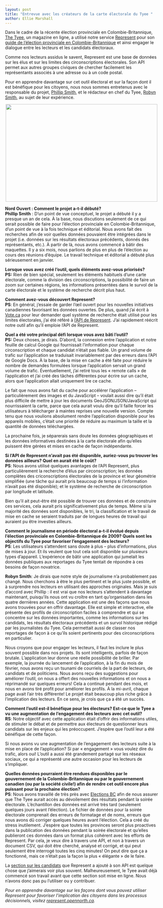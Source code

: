 ```yaml
---
layout: post
title: "Entrevue avec les créateurs de la carte électorale du Tyee "
author: Ellie Marshall
---
```

Dans le cadre de la récente élection provinciale en Colombie-Britannique, [The Tyee](http://www.thetyee.ca), un magazine en ligne, a utilisé notre service [Represent](https://represent.opennorth.ca/) pour son [guide de l’élection provinciale en Colombie-Britannique](http://election.thetyee.ca/) et ainsi engager le dialogue entre les lecteurs et les candidats électoraux. 

Comme nos lecteurs assidus le savent, Represent est une base de données sur les élus et sur les limites des circonscriptions électorales. Son API permet aux autres groupes civiques de chercher facilement les représentants associés à une adresse ou à un code postal.

Pour en apprendre davantage sur cet outil électoral et sur la façon dont il est bénéfique pour les citoyens, nous nous sommes entretenus avec le responsable du projet, [Phillip Smith](http://www.phillipadsmith.com/), et le rédacteur en chef du Tyee, [Robyn Smith](http://thetyee.ca/Bios/Robyn_Smith/), au sujet de leur expérience. 

<p style="text-align: center;"><img src="http://blogue.nordouvert.ca/img/blog/2013-06-20-the-tyee-map.jpg" width="500" height="322" alt=""></p>  

**Nord Ouvert : Comment le projet a-t-il débuté?**<br>
**Phillip Smith** : D’un point de vue conceptuel, le projet a débuté il y a presque un an de cela. À la base, nous discutions seulement de ce qui serait possible de faire pour l’élection provinciale en Colombie-Britannique, d’un point de vue à la fois technique et éditorial. Nous avons fait des recherches afin de voir quelles données pouvaient être intégrées dans le projet (i.e. données sur les résultats électoraux précédents, donnés des représentants, etc.). À partir de là, nous avons commencé à bâtir des maquettes. Il y a six mois, nous parlions de plus en plus de l’élection au cours des réunions d’équipe. Le travail technique et éditorial a débuté plus sérieusement en janvier. 


**Lorsque vous avez créé l’outil, quels éléments avez-vous priorisés?**<br>
**PS:** Rien de bien spécial, seulement les éléments habituels d’une carte électorale, comme la division des circonscriptions, la possibilité de faire un zoom sur certaines régions, les informations présentées dans le survol de la carte électorale et le système de recherche décrit plus haut.


**Comment avez-vous découvert Represent?**<br>
**PS**: En général, j’essaie de garder l’œil ouvert pour les nouvelles initiatives canadiennes favorisant les données ouvertes. De plus, quand j’ai écrit à [Vote.ca](http://www.vote.ca) pour leur demander quel système de recherche était utilisé pour les limites électorales, j’ai été référé à [l’API de Represent](https://represent.opennorth.ca/API). J’ai rapidement réécrit notre outil afin qu’il emploie l’API de Represent. 

**Quel a été votre principal défi lorsque vous avez bâti l’outil?**<br>
**PS:** Deux choses, je dirais. D’abord, la connexion entre l’application et notre feuille de calcul Google qui fournissait l’information pour chaque circonscription et chaque candidat n’était pas fiable. Un grand volume de trafic sur l’application se traduisait invariablement par des erreurs dans l’API de Google Docs. À la base, de la mise en cache a été faite pour réduire le nombre de demandes formulées lorsque l’application servait un grand volume de trafic. Éventuellement, j’ai retiré tous les « remote calls » de l’application et j’ai créé des tâches différentes pour écrire sur un cache, alors que l’application allait uniquement lire ce cache. 


Le fait que nous avons fait du cache pour accélérer l’application – particulièrement des images et du JavaScript – voulait aussi dire qu’il était plus difficile de mettre à jour les documents GeoJSON/JSON/JavaScript qui nourrissaient la carte, parce que cela aurait voulu dire qu’il faille forcer les utilisateurs à télécharger à maintes reprises une nouvelle version. Compte tenu que nous voulions absolument rendre l’application disponible pour les appareils mobiles, c’était une priorité de réduire au maximum la taille et la quantité de données téléchargées. 

La prochaine fois, je séparerais sans doute les données géographiques et les données informatives destinées à la carte électorale afin qu’elles puissent être gérées et mises en cache de façon indépendante. 

**Si l’API de Represent n’avait pas été disponible, auriez-vous pu trouver les données ailleurs? Quel en aurait été le coût?**<br>
**PS**: Nous avons utilisé quelques avantages de l’API Represent, plus particulièrement la recherche d’élus par circonscription; les données complètes des criconscriptions électorales de la province et leur géométrie simplifiée (une tâche qui aurait pris beaucoup de temps si l’information n’avait pas été disponible); et le système de recherche de circonscription par longitude et latitude. 


Bien qu’il ait peut-être été possible de trouver ces données et de construire ces services, cela aurait pris significativement plus de temps. Même si la majorité des données sont disponibles, le tri, la classification et le travail de mise en cache se seraient traduits par de longues heures de travail qui auraient pu être investies ailleurs. 

**Comment le journalisme en période électoral a-t-il évolué depuis l’élection provinciale en Colombie-Britannique de 2009? Quels sont les objectifs du Tyee pour favoriser l’engagement des lecteurs?** <br>
**PS**: Les utilisateurs s’attendent sans doute à plus – plus d’informations, plus de mises à jour. Et ils veulent que tout cela soit disponible sur plusieurs types d’appareil. L’expérience de bâtir une application qui jumelait les données publiques aux reportages du Tyee tentait de répondre à ces besoins de façon novatrice. 

**Robyn Smith**: Je dirais que notre style de journalisme n’a probablement pas changé. Nous cherchons à être le plus pertinent et le plus juste possible, et à surprendre nos lecteurs en utilisant des approches originales. Mais je suis d’accord avec Phillip : il est vrai que nos lecteurs s’attendent à davantage maintenant, puisqu’ils nous ont vu croître en tant qu’organisation dans les quatre dernières années. Cette application est une des façons que nous avons trouvées pour en offrir davantage. Elle est simple et interactive, elle présente des profils de circonscription faciles à comprendre et qui se concentre sur les données importantes, comme les informations sur les candidats, les résultats électoraux précédents et un survol historique rédigé par les journalistes du Tyee. Cela permettait aussi de classer nos reportages de façon à ce qu’ils soient pertinents pour des circonscriptions en particulier. 

Nous croyons que pour engager les lecteurs, il faut les inclure le plus souvent possible dans nos projets. Ils sont intelligents, parfois de façon brutale. L’application leur donne une réelle possibilité de briller. Par exemple, la journée du lancement de l’application, à la fin du mois de février, nous avons reçu un tsunami de courriels de la part de lecteurs, de candidats et de politiciens. Nous avons reçu des suggestions pour améliorer l’outil, on nous a offert des nouvelles informations et on nous a réprimandé sur quelques erreurs! Cela a continué pendant des mois, et nous en avons tiré profit pour améliorer les profils. À la mi-avril, chaque page avait l’air très différente! Le projet était beaucoup plus riche grâce à l’implication des lecteurs. En ce sens, je crois que ça a été un succès. 


**Comment l’outil est-il bénéfique pour les électeurs? Est-ce que le Tyee a vu une augmentation de l’engagement des lecteurs avec cet outil?**<br>
**RS**: Notre objectif avec cette application était d’offrir des informations utiles, de stimuler le débat et de permettre aux électeurs de questionner leurs candidats sur les enjeux qui les préoccupent. J’espère que l’outil leur a été bénéfique de cette façon.

Si nous avons vu une augmentation de l’engagement des lecteurs suite à la mise en place de l’application? Si par « engagement » vous voulez dire du trafic, alors oui! L’outil a aussi été grandement partagé sur les réseaux sociaux, ce qui a représenté une autre occasion pour les lecteurs de s’impliquer.

**Quelles données pourraient être rendues disponibles par le gouvernement de la Colombie-Britannique ou par le gouvernement canadien (ou par la société civile!) afin de rendre cet outil encore plus puissant pour la prochaine élection?**<br>
**PS**: Nous avons travaillé de très près avec [Elections BC](http://www.elections.bc.ca/) afin de nous assurer que The Tyee aurait accès au dévoilement des résultats pendant la soirée électorale. L’échantillon des données est arrivé très tard (seulement quelques jours avant l’élection). Le fichier de données pour la soirée électorale comprenait des erreurs de formatage et de noms, erreurs que nous avons dû corriger quelques heures avant l’élection. Cela a créé du stress inutilement. J’espère que toutes les provinces seront plus proactives dans la publication des données pendant la soirée électorale et qu’elles publieront ces données dans un format plus cohérent avec les efforts de Represent. Par cela, je veux dire à travers une API, et non à travers un document CSV, qui doit être cherché, analysé et corrigé, et qui peut seulement être interrogé toutes les cinq minutes! On peut dire que ça a fonctionné, mais ce n’était pas la façon la plus « élégante » de le faire.


La [section sur les candidats](https://represent.opennorth.ca/api/#election) que Represent a ajouté à son API est quelque chose que j’aimerais voir plus souvent. Malheureusement, le Tyee avait déjà commencé son travail avant que cette section soit mise en ligne. Nous n’avons donc pas pu l’utiliser ou y contribuer. 


*Pour en apprendre davantage sur les façons dont vous pouvez utiliser Represent pour favoriser l’implication des citoyens dans les processus décisionnels, visitez [represent.opennorth.ca](https://represent.opennorth.ca/).*
